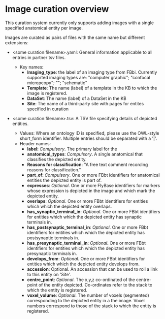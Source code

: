 # Image curation overview

This curation system currently only supports adding images with a single specified anatomical entity per image.

Images are curated as pairs of files with the same name but different extensions:

* \<some curation filename\>.yaml: General information applicable to all entries in partner tsv files.
  * Key names: 
    * **Imaging_type**: the label of an imaging type from FBbi.  Currently supported imaging types are: 
      "computer graphic"; "confocal micropcopy"; ""; "schematic"
    * **Template**: The name (label) of a template in the KB to which the image is registered.
    * **DataSet**: The name (label) of a DataSet in the KB
    * **Site**: The name of a third-party site with pages for entites specified in curation
    
* \<some curation filename\>.tsv: A TSV file specifying details of depicted entities.
  * Values:  Where an ontology ID is specified, please use the OWL-style short_form identifier.  Multiple entries should be separated with a '|'.
  * Header names: 
    * **label**: *Compulsory*. The primary label for the 
    * **anatomical_types**: *Compulsory*. A single anatomical that classifies the depicted entity.
    * **Reasons for classification**: "A free text comment recording reasons for classification."
    * **part_of**: *Compulsory*. One or more FBbt identifiers for anatomical entities the depicted entity is part of.
    * **expresses**: *Optional*. One or more FlyBase identifiers for markers whose expression is depicted in the image and which mark the depicted entity. 
    * **overlaps**: *Optional*. One or more FBbt identifiers for entities which which the depicted entity overlaps.
    * **has_synaptic_terminal_in**: *Optional*. One or more FBbt identifiers for entities which which the depicted entity has synaptic terminals in.
    * **has_postsynaptic_terminal_in**: *Optional*. One or more FBbt identifiers for entities which which the depicted entity has postsynaptic terminals in.
    * **has_presynaptic_terminal_in**: *Optional*. One or more FBbt identifiers for entities which which the depicted entity has presynaptic terminals in.
    * **develops_from**: *Optional*. One or more FBbt identifiers for entities which which the depicted entity develops from.
    * **accession**: Optional. An accession that can be used to roll a link to this entity on 'Site'.
    * **centre_point**: *Optional*. The x,y,z co-ordinated of the centre-point of the entity depicted. Co-ordinates refer to the stack to which the entity is registered.
    * **voxel_volume**: *Optional*.  The number of voxels (segmented) corresponding to the depicted entity in a the image.  Voxel numbers correspond to those of the stack to which the entity is registered.
    
    
    
